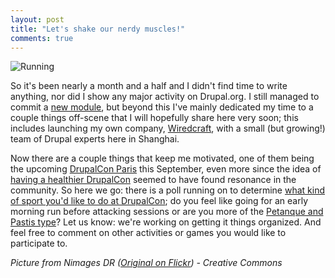 ```yaml
---
layout: post
title: "Let's shake our nerdy muscles!"
comments: true
---
```


![Running](http://teddy.fr/files/paris_workout.jpg")

So it's been nearly a month and a half and I didn't find time to write anything, nor did I show any major activity on Drupal.org. I still managed to commit a [new module](http://drupal.org/project/time_track), but beyond this I've mainly dedicated my time to a couple things off-scene that I will hopefully share here very soon; this includes launching my own company, [Wiredcraft](http://wiredcraft.com), with a small (but growing!) team of Drupal experts here in Shanghai.

Now there are a couple things that keep me motivated, one of them being the upcoming [DrupalCon Paris](http://paris2009.drupalcon.org/) this September, even more since the idea of [having a healthier DrupalCon](/2009/03/15/coder-sprint-or-how-to-have-a-healthy-drupalcon/) seemed to have found resonance in the community. So here we go: there is a poll running on to determine [what kind of sport you'd like to do at DrupalCon](http://groups.drupal.org/node/22825); do you feel like going for an early morning run before attacking sessions or are you more of the [Petanque and Pastis type](http://groups.drupal.org/node/22825#comment-78967)? Let us know: we're working on getting it things organized. And feel free to comment on other activities or games you would like to participate to.

*Picture from Nimages DR ([Original on Flickr](http://www.flickr.com/photos/dr/2034924117/)) - Creative Commons*